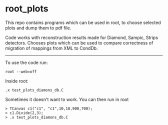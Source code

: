 # root_plots

This repo contains programs which can be used in root, to choose selected plots and dump them to pdf file.

Code works with reconstruction results made for Diamond, Sampic, Strips detectors. Chooses plots which can be used to compare correctness of migration of mappings from XML to CondDb.

---
To use the code run:

```
root --web=off
```

Inside root:

```
.x test_plots_diamons_db.C
```

Sometimes it doesn't want to work.
You can then run in root
```
> TCanvas c1("c1", "c1",10,10,900,700);
> c1.Divide(2,3);
> .x test_plots_diamons_db.C
````
